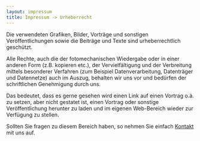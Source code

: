 ```yaml
---
layout: impressum
title: Impressum -> Urheberrecht
---
```


Die verwendeten Grafiken, Bilder, Vortr&auml;ge und sonstigen Ver&ouml;ffentlichungen 
sowie die Beitr&auml;ge und Texte sind urheberrechtlich gesch&uuml;tzt.

Alle Rechte, auch die der fotomechanischen Wiedergabe oder in einer anderen Form 
(z.B. kopieren etc.), der Vervielf&auml;ltigung und der Verbreitung mittels besonderer 
Verfahren (zum Beispiel Datenverarbeitung, Datentr&auml;ger und Datennetze)
auch im Auszug, behalten wir uns vor und bed&uuml;rfen der schriftlichen Genehmigung 
durch uns.

Das bedeutet, dass es gerne gesehen wird einen Link auf einen Vortrag o.&auml;. 
zu setzen, aber nicht gestatet ist, einen Vortrag oder sonstige Ver&ouml;ffentlichung 
herunter zu laden und im eigenen Web-Bereich wieder zur Verf&uuml;gung zu stellen.

Sollten Sie fragen zu diesem Bereich haben, so nehmen Sie einfach 
<a href="mailto:copyright@soebes.de">Kontakt</a> mit uns auf.

